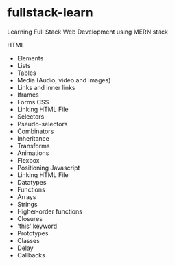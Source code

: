# fullstack-learn
Learning Full Stack Web Development using MERN stack

HTML
  - Elements
  - Lists
  - Tables
  - Media (Audio, video and images)
  - Links and inner links
  - Iframes
  - Forms
CSS
  - Linking HTML File
  - Selectors
  - Pseudo-selectors
  - Combinators
  - Inheritance
  - Transforms
  - Animations
  - Flexbox
  - Positioning
Javascript
  - Linking HTML File
  - Datatypes
  - Functions
  - Arrays
  - Strings
  - Higher-order functions
  - Closures
  - 'this' keyword
  - Prototypes
  - Classes
  - Delay
  - Callbacks
  
